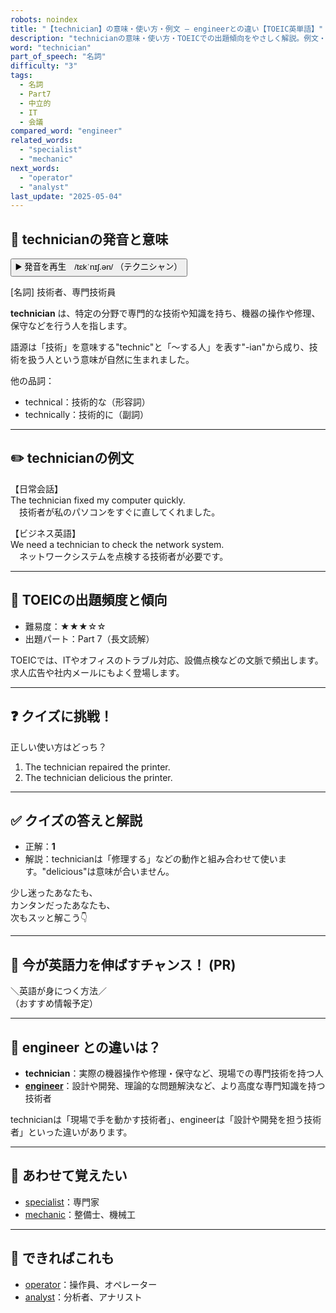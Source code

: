 ```yaml
---
robots: noindex
title: "【technician】の意味・使い方・例文 ― engineerとの違い【TOEIC英単語】"
description: "technicianの意味・使い方・TOEICでの出題傾向をやさしく解説。例文・クイズ付きでengineerとの違いもわかりやすく学べます。"
word: "technician"
part_of_speech: "名詞"
difficulty: "3"
tags:
  - 名詞
  - Part7
  - 中立的
  - IT
  - 会議
compared_word: "engineer"
related_words:
  - "specialist"
  - "mechanic"
next_words:
  - "operator"
  - "analyst"
last_update: "2025-05-04"
---
```


## 🔰 technicianの発音と意味

<button class="play-audio" onclick="playTTS('technician')">
  <span class="play-audio-main">
    ▶️ 発音を再生　/tɛkˈnɪʃ.ən/
  </span>
  <span class="play-audio-sub">
    （テクニシャン）
  </span>
</button>

[名詞] 技術者、専門技術員

**technician** は、特定の分野で専門的な技術や知識を持ち、機器の操作や修理、保守などを行う人を指します。

語源は「技術」を意味する"technic"と「～する人」を表す"-ian"から成り、技術を扱う人という意味が自然に生まれました。

他の品詞：  
- technical：技術的な（形容詞）
- technically：技術的に（副詞）

---

## ✏️ technicianの例文

【日常会話】  
The technician fixed my computer quickly.  
　技術者が私のパソコンをすぐに直してくれました。

【ビジネス英語】  
We need a technician to check the network system.  
　ネットワークシステムを点検する技術者が必要です。

---

## 🎯 TOEICの出題頻度と傾向

- 難易度：★★★☆☆
- 出題パート：Part 7（長文読解）

TOEICでは、ITやオフィスのトラブル対応、設備点検などの文脈で頻出します。求人広告や社内メールにもよく登場します。

---

## ❓ クイズに挑戦！

正しい使い方はどっち？

1. The technician repaired the printer.  
2. The technician delicious the printer.

---

## ✅ クイズの答えと解説

- 正解：**1**
- 解説：technicianは「修理する」などの動作と組み合わせて使います。"delicious"は意味が合いません。

少し迷ったあなたも、  
カンタンだったあなたも、  
次もスッと解こう👇️

---

## 🚀 今が英語力を伸ばすチャンス！ (PR)

<div class="info-center">
＼英語が身につく方法／<br>  
（おすすめ情報予定）
</div>

---

## 🤔  engineer との違いは？

- **technician**：実際の機器操作や修理・保守など、現場での専門技術を持つ人
- **[engineer](/word/engineer)**：設計や開発、理論的な問題解決など、より高度な専門知識を持つ技術者

technicianは「現場で手を動かす技術者」、engineerは「設計や開発を担う技術者」といった違いがあります。

---

## 🧩 あわせて覚えたい

- [specialist](/word/specialist)：専門家
- [mechanic](/word/mechanic)：整備士、機械工

---

## 📖 できればこれも

- [operator](/word/operator)：操作員、オペレーター
- [analyst](/word/analyst)：分析者、アナリスト

<!-- cvid: aid27_bid00 -->
